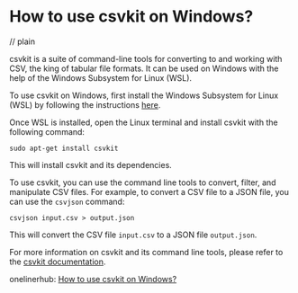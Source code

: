 # How to use csvkit on Windows?
// plain

csvkit is a suite of command-line tools for converting to and working with CSV, the king of tabular file formats. It can be used on Windows with the help of the Windows Subsystem for Linux (WSL).

To use csvkit on Windows, first install the Windows Subsystem for Linux (WSL) by following the instructions [here](https://docs.microsoft.com/en-us/windows/wsl/install-win10).

Once WSL is installed, open the Linux terminal and install csvkit with the following command:

```
sudo apt-get install csvkit
```

This will install csvkit and its dependencies.

To use csvkit, you can use the command line tools to convert, filter, and manipulate CSV files. For example, to convert a CSV file to a JSON file, you can use the `csvjson` command:

```
csvjson input.csv > output.json
```

This will convert the CSV file `input.csv` to a JSON file `output.json`.

For more information on csvkit and its command line tools, please refer to the [csvkit documentation](https://csvkit.readthedocs.io/en/latest/).

onelinerhub: [How to use csvkit on Windows?](https://onelinerhub.com/csvkit/how-to-use-csvkit-on-windows)